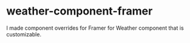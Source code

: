 # weather-component-framer
I made component overrides for Framer for Weather component that is customizable.
